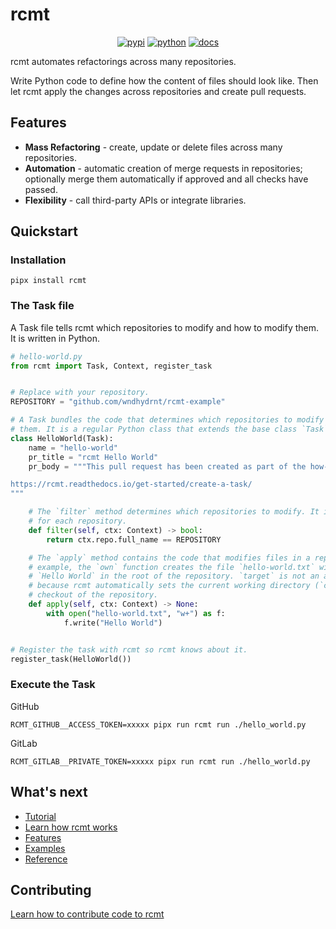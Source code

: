 # rcmt

<div align="center">

[![pypi](https://img.shields.io/pypi/v/rcmt.svg)](https://pypi.org/project/rcmt/)
[![python](https://img.shields.io/pypi/pyversions/rcmt.svg)](https://pypi.org/project/rcmt/)
[![docs](https://readthedocs.org/projects/rcmt/badge/?version=stable)](https://readthedocs.org/projects/rcmt/?badge=stable)

</div>

rcmt automates refactorings across many repositories.

Write Python code to define how the content of files should look like. Then let rcmt
apply the changes across repositories and create pull requests.


## Features

- **Mass Refactoring** - create, update or delete files across many repositories.
- **Automation** - automatic creation of merge requests in repositories; optionally
  merge them automatically if approved and all checks have passed.
- **Flexibility** - call third-party APIs or integrate libraries.

## Quickstart

### Installation

```shell
pipx install rcmt
```

### The Task file

A Task file tells rcmt which repositories to modify and how to modify them.
It is written in Python.

```python
# hello-world.py
from rcmt import Task, Context, register_task


# Replace with your repository.
REPOSITORY = "github.com/wndhydrnt/rcmt-example"

# A Task bundles the code that determines which repositories to modify and how to modify
# them. It is a regular Python class that extends the base class `Task`.
class HelloWorld(Task):
    name = "hello-world"
    pr_title = "rcmt Hello World"
    pr_body = """This pull request has been created as part of the how-to guide:

https://rcmt.readthedocs.io/get-started/create-a-task/
"""

    # The `filter` method determines which repositories to modify. It is called by rcmt
    # for each repository.
    def filter(self, ctx: Context) -> bool:
        return ctx.repo.full_name == REPOSITORY

    # The `apply` method contains the code that modifies files in a repository. In this
    # example, the `own` function creates the file `hello-world.txt` with the content
    # `Hello World` in the root of the repository. `target` is not an absolute path
    # because rcmt automatically sets the current working directory (`cwd`) to the
    # checkout of the repository.
    def apply(self, ctx: Context) -> None:
        with open("hello-world.txt", "w+") as f:
            f.write("Hello World")


# Register the task with rcmt so rcmt knows about it.
register_task(HelloWorld())
```

### Execute the Task

GitHub

```shell
RCMT_GITHUB__ACCESS_TOKEN=xxxxx pipx run rcmt run ./hello_world.py
```

GitLab

```shell
RCMT_GITLAB__PRIVATE_TOKEN=xxxxx pipx run rcmt run ./hello_world.py
```

## What's next

- [Tutorial](https://rcmt.readthedocs.io/en/stable/get-started/tutorial/)
- [Learn how rcmt works](https://rcmt.readthedocs.io/en/stable/get-started/how-it-works/)
- [Features](https://rcmt.readthedocs.io/en/stable/features/events/)
- [Examples](https://rcmt.readthedocs.io/en/stable/examples/simple/)
- [Reference](https://rcmt.readthedocs.io/en/stable/reference/configuration/)

## Contributing

[Learn how to contribute code to rcmt](https://rcmt.readthedocs.io/en/stable/contributing/)

